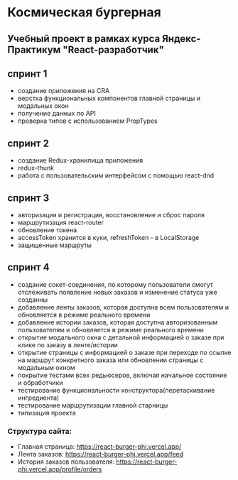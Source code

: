# Космическая бургерная

Учебный проект в рамках курса Яндекс-Практикум "React-разработчик"
------------------------------------------------

## спринт 1
  * создание приложения на CRA
  * верстка функциональных компонентов главной страницы и модальных окон
  * получение данных по API
  * проверка типов с использованием PropTypes
  
## спринт 2
  * создание Redux-хранилища приложения
  * redux-thunk
  * работа с пользовательским интерфейсом с помощью react-dnd

## спринт 3
  * авторизация и регистрация, восстановление и сброс пароля
  * маршрутизация react-router
  * обновление токена
  * accessToken хранится в куки, refreshToken - в LocalStorage
  * защищенные маршруты

## спринт 4
  * создание сокет-соединения, по которому пользователи смогут отслеживать появление новых заказов и изменение статуса уже созданны
  * добавление ленты заказов, которая доступна всем пользователям и обновляется в режиме реального времени
  * добавление истории заказов, которая доступна авторизованным пользователям и обновляется в режиме реального времени
  * открытие модального окна с детальной информацией о заказе при клике по заказу в ленте/истории
  * открытие страницы с информацией о заказе при переходе по ссылке на маршрут конкретного заказа или обновлении страницы с модальным окном
  * покрытие тестами всех редьюсеров, включая начальное состояние и обработчики
  * тестирование функциональности конструктора(перетаскивание ингредиента)
  * тестирование маршрутизации главной старницы
  * типизация проекта

### Структура сайта:
  * Главная страница: https://react-burger-phi.vercel.app/
  * Лента заказов: https://react-burger-phi.vercel.app/feed
  * История заказов пользователя: https://react-burger-phi.vercel.app/profile/orders